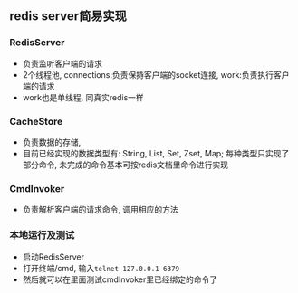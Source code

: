 ## redis server简易实现

### RedisServer 
- 负责监听客户端的请求
- 2个线程池, connections:负责保持客户端的socket连接, work:负责执行客户端的请求
- work也是单线程, 同真实redis一样

### CacheStore
- 负责数据的存储, 
- 目前已经实现的数据类型有: String, List, Set, Zset, Map; 每种类型只实现了部分命令, 未完成的命令基本可按redis文档里命令进行实现

### CmdInvoker
- 负责解析客户端的请求命令, 调用相应的方法

### 本地运行及测试
- 启动RedisServer
- 打开终端/cmd, 输入`telnet 127.0.0.1 6379`
- 然后就可以在里面测试cmdInvoker里已经绑定的命令了
